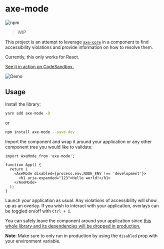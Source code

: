 # axe-mode

![npm](https://img.shields.io/npm/v/axe-mode?color=%236469FF)

> WIP

This project is an attempt to leverage [`axe-core`](https://github.com/dequelabs/axe-core) in a component to find accessibility violations and provide information on how to resolve them.

Currently, this only works for React.

[See it in action on CodeSandbox.](https://codesandbox.io/s/youthful-pare-oxtcc)

![Demo](https://i.gyazo.com/2eeb2f0bacbabfbe706932c545ec682c.gif)


## Usage

Install the library:

```bash
yarn add axe-mode -D
```

or

```bash
npm install axe-mode --save-dev
```

Import the component and wrap it around your application or any other component tree you would like to validate:

```tsx
import AxeMode from 'axe-mode';

function App() {
  return (
    <AxeMode disabled={process.env.NODE_ENV !== 'development'}>
      <h1 aria-expanded="123">Hello world!</h1>
    </AxeMode>
  );
}
```

Launch your application as usual. Any violations of accessibility will show up as an overlay. If you wish to interact with your application, overlays can be toggled on/off with `Ctrl + I`.

You can safely leave the component around your application since [this whole library and its dependencies will be dropped in production.](https://github.com/raunofreiberg/axe-mode/blob/master/src/index.tsx#L7)

**Note**: Make sure to only run in production by using the `disabled` prop with your environment variable.
